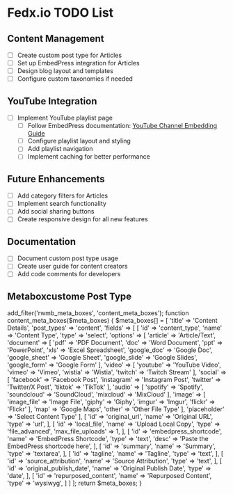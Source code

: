 # Fedx.io TODO List

## Content Management
- [ ] Create custom post type for Articles
- [ ] Set up EmbedPress integration for Articles
- [ ] Design blog layout and templates
- [ ] Configure custom taxonomies if needed

## YouTube Integration
- [ ] Implement YouTube playlist page
  - [ ] Follow EmbedPress documentation: [YouTube Channel Embedding Guide](https://embedpress.com/docs/how-to-embed-youtube-channel-in-wordpress/)
  - [ ] Configure playlist layout and styling
  - [ ] Add playlist navigation
  - [ ] Implement caching for better performance

## Future Enhancements
- [ ] Add category filters for Articles
- [ ] Implement search functionality
- [ ] Add social sharing buttons
- [ ] Create responsive design for all new features

## Documentation
- [ ] Document custom post type usage
- [ ] Create user guide for content creators
- [ ] Add code comments for developers

## Metaboxcustome Post Type
add_filter('rwmb_meta_boxes', 'content_meta_boxes');
function content_meta_boxes($meta_boxes) {
    $meta_boxes[] = [
        'title' => 'Content Details',
        'post_types' => 'content',
        'fields' => [
            [
                'id' => 'content_type',
                'name' => 'Content Type',
                'type' => 'select',
                'options' => [
                    'article' => 'Article/Text',
                    'document' => [
                        'pdf' => 'PDF Document',
                        'doc' => 'Word Document',
                        'ppt' => 'PowerPoint',
                        'xls' => 'Excel Spreadsheet',
                        'google_doc' => 'Google Doc',
                        'google_sheet' => 'Google Sheet',
                        'google_slide' => 'Google Slides',
                        'google_form' => 'Google Form'
                    ],
                    'video' => [
                        'youtube' => 'YouTube Video',
                        'vimeo' => 'Vimeo',
                        'wistia' => 'Wistia',
                        'twitch' => 'Twitch Stream'
                    ],
                    'social' => [
                        'facebook' => 'Facebook Post',
                        'instagram' => 'Instagram Post',
                        'twitter' => 'Twitter/X Post',
                        'tiktok' => 'TikTok'
                    ],
                    'audio' => [
                        'spotify' => 'Spotify',
                        'soundcloud' => 'SoundCloud',
                        'mixcloud' => 'MixCloud'
                    ],
                    'image' => [
                        'image_file' => 'Image File',
                        'giphy' => 'Giphy',
                        'imgur' => 'Imgur',
                        'flickr' => 'Flickr'
                    ],
                    'map' => 'Google Maps',
                    'other' => 'Other File Type'
                ],
                'placeholder' => 'Select Content Type'
            ],
            [
                'id' => 'original_url',
                'name' => 'Original URL',
                'type' => 'url',
            ],
            [
                'id' => 'local_file',
                'name' => 'Upload Local Copy',
                'type' => 'file_advanced',
                'max_file_uploads' => 1,
            ],
            [
                'id' => 'embedpress_shortcode',
                'name' => 'EmbedPress Shortcode',
                'type' => 'text',
                'desc' => 'Paste the EmbedPress shortcode here',
            ],
            [
                'id' => 'summary',
                'name' => 'Summary',
                'type' => 'textarea',
            ],
            [
                'id' => 'tagline',
                'name' => 'Tagline',
                'type' => 'text',
            ],
            [
                'id' => 'source_attribution',
                'name' => 'Source Attribution',
                'type' => 'text',
            ],
            [
                'id' => 'original_publish_date',
                'name' => 'Original Publish Date',
                'type' => 'date',
            ],
            [
                'id' => 'repurposed_content',
                'name' => 'Repurposed Content',
                'type' => 'wysiwyg',
            ]
        ]
    ];
    return $meta_boxes;
}

